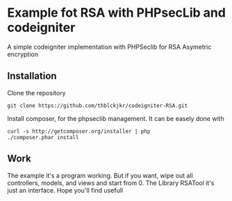# Example fot RSA with PHPsecLib and codeigniter

A simple codeigniter implementation with PHPSeclib for RSA Asymetric encryption

## Installation

Clone the repository

```
git clone https://github.com/thblckjkr/codeigniter-RSA.git
```

Install composer, for the phpseclib management. It can be easely done with

```
curl -s http://getcomposer.org/installer | php
./composer.phar install
```

## Work

The example it's a program working. But if you want, wipe out all controllers, models, and views and start from 0. The Library RSATool it's just an interface. Hope you'll find usefull